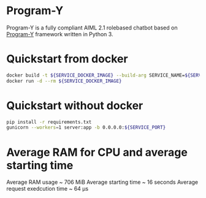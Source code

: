 # Program-Y
Program-Y is a fully compliant AIML 2.1 rolebased chatbot based on [Program-Y](https://github.com/keiffster/program-y/wiki) framework written in Python 3.

# Quickstart from docker 

```bash
docker build -t ${SERVICE_DOCKER_IMAGE} --build-arg SERVICE_NAME=${SERVICE_NAME} --build-arg RANDOM_SEED=${RANDOM_SEED} --build-arg SERVICE_PORT=${SERVICE_PORT} --file skills/${SERVICE_NAME}/Dockerfile .
docker run -d --rm ${SERVICE_DOCKER_IMAGE}
```
# Quickstart without docker

```bash
pip install -r requirements.txt
gunicorn --workers=1 server:app -b 0.0.0.0:${SERVICE_PORT}
```

# Average RAM for CPU and average starting time
Average RAM usage ~ 706 MiB
Average starting time ~ 16 seconds
Average request exedcution time ~ 64 μs